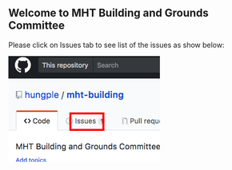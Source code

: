 ## Welcome to MHT Building and Grounds Committee

Please click on Issues tab to see list of the issues as show below:

<img src="img/issuesTab2.png"/>
